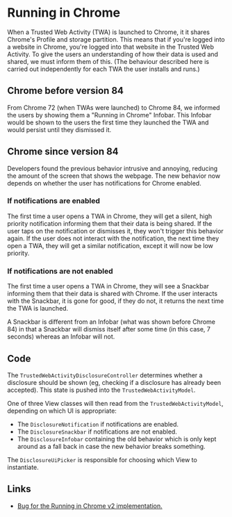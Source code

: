 # Running in Chrome

When a Trusted Web Activity (TWA) is launched to Chrome, it it shares Chrome's
Profile and storage partition.
This means that if you're logged into a website in Chrome, you're logged into
that website in the Trusted Web Activity.
To give the users an understanding of how their data is used and shared, we
must inform them of this.
(The behaviour described here is carried out independently for each TWA the
user installs and runs.)

## Chrome before version 84

From Chrome 72 (when TWAs were launched) to Chrome 84, we informed the users by
showing them a "Running in Chrome" Infobar.
This Infobar would be shown to the users the first time they launched the TWA
and would persist until they dismissed it.

## Chrome since version 84

Developers found the previous behavior intrusive and annoying, reducing the
amount of the screen that shows the webpage.
The new behavior now depends on whether the user has notifications for Chrome
enabled.

### If notifications are enabled

The first time a user opens a TWA in Chrome, they will get a silent, high
priority notification informing them that their data is being shared.
If the user taps on the notification or dismisses it, they won't trigger this
behavior again.
If the user does not interact with the notification, the next time they open a
TWA, they will get a similar notification, except it will now be low priority.

### If notifications are not enabled

The first time a user opens a TWA in Chrome, they will see a Snackbar informing
them that their data is shared with Chrome.
If the user interacts with the Snackbar, it is gone for good, if they do not,
it returns the next time the TWA is launched.

A Snackbar is different from an Infobar (what was shown before Chrome 84) in that a
Snackbar will dismiss itself after some time (in this case, 7 seconds) whereas
an Infobar will not.

## Code

The `TrustedWebActivityDisclosureController` determines whether a disclosure should be shown (eg, 
checking if a disclosure has already been accepted).
This state is pushed into the `TrustedWebActivityModel`.

One of three View classes will then read from the `TrustedWebActivityModel`, depending on which UI 
is appropriate:

* The `DisclosureNotification` if notifications are enabled.
* The `DisclosureSnackbar` if notifications are not enabled.
* The `DisclosureInfobar` containing the old behavior which is only kept around as a fall back in 
  case the new behavior breaks something.

The `DisclosureUiPicker` is responsible for choosing which View to instantiate.

## Links

* [Bug for the Running in Chrome v2 implementation.](https://crbug.com/1068106)